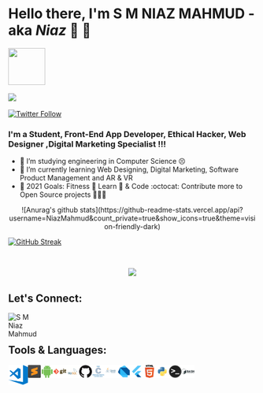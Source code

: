 

# Hello there, I'm S M NIAZ MAHMUD - aka *Niaz* :boy: 👋
<img src="https://media.giphy.com/media/IThjAlJnD9WNO/giphy.gif" width="75" height="75" /> 
<br />

![](https://komarev.com/ghpvc/?username=NiazMahmud&color=red&style=flat-square&label=People+Watched+This)


[![Twitter Follow](https://img.shields.io/twitter/follow/Niaz_Mahmud?color=1DA1F2&logo=twitter&style=for-the-badge)](https://twitter.com/intent/follow?original_referer=https%3A%2F%2Fgithub.com%2FNiaz_Mahmud&screen_name=Niaz_Mahmud)

### I'm a Student, Front-End App Developer, Ethical Hacker, Web Designer ,Digital Marketing Specialist !!!
- 🔭 I’m studying engineering in Computer Science :persevere:
- 🌱 I’m currently learning Web Designing, Digital Marketing, Software Product Management and AR & VR
- 🥅 2021 Goals: Fitness 💪 Learn :eyes: & Code :octocat: Contribute more to Open Source projects 👨🏻‍💻


<p align="center"  height="150px">
![Anurag's github stats](https://github-readme-stats.vercel.app/api?username=NiazMahmud&count_private=true&show_icons=true&theme=vision-friendly-dark)
<br />

[![GitHub Streak](https://github-readme-streak-stats.herokuapp.com/?user=NiazMahmud&theme=highcontrast)](https://github.com/DenverCoder1/github-readme-streak-stats)
</p>

<br />
<p align="center">
 
 <img width="800px" src="https://activity-graph.herokuapp.com/graph?username=NiazMahmud&theme=xcode" />
  
</p>


## Let's Connect:

[<img align="left" alt="S M Niaz Mahmud " width="60px" src="https://img.icons8.com/doodle/48/4a90e2/linkedin-circled.png" />][linkedin]

<br />
<br />


## Tools & Languages:
<img align="left" alt="Visual Studio Code" width="40px" src="https://raw.githubusercontent.com/github/explore/80688e429a7d4ef2fca1e82350fe8e3517d3494d/topics/visual-studio-code/visual-studio-code.png" />
<img align="left" alt="Sublime Text" width="26px" src="https://raw.githubusercontent.com/github/explore/80688e429a7d4ef2fca1e82350fe8e3517d3494d/topics/sublime-text/sublime-text.png" />
<img align="left" alt="Android Studio " width="26px" src="https://raw.githubusercontent.com/github/explore/80688e429a7d4ef2fca1e82350fe8e3517d3494d/topics/android/android.png" />
<img align="left" alt="Git" width="26px" src="https://raw.githubusercontent.com/github/explore/80688e429a7d4ef2fca1e82350fe8e3517d3494d/topics/git/git.png" />
<img align="left" alt="MySQL" width="26px" src="https://raw.githubusercontent.com/github/explore/80688e429a7d4ef2fca1e82350fe8e3517d3494d/topics/mysql/mysql.png" />
<img align="left" alt="GitHub" width="26px" src="https://raw.githubusercontent.com/github/explore/78df643247d429f6cc873026c0622819ad797942/topics/github/github.png" />
<img align="left" alt="c" width="26px" src="https://raw.githubusercontent.com/github/explore/80688e429a7d4ef2fca1e82350fe8e3517d3494d/topics/c/c.png" />
<img align="left" alt="java" width="26px" src="https://raw.githubusercontent.com/github/explore/80688e429a7d4ef2fca1e82350fe8e3517d3494d/topics/java/java.png" />
<img align="left" alt="Dart" width="26px" src="https://raw.githubusercontent.com/github/explore/80688e429a7d4ef2fca1e82350fe8e3517d3494d/topics/dart/dart.png" />
<img align="left" alt="flutter" width="26px" src="https://raw.githubusercontent.com/github/explore/80688e429a7d4ef2fca1e82350fe8e3517d3494d/topics/flutter/flutter.png" />
<img align="left" alt="HTML5" width="26px" src="https://raw.githubusercontent.com/github/explore/80688e429a7d4ef2fca1e82350fe8e3517d3494d/topics/html/html.png" />
<img align="left" alt="python" width="26px" src="https://raw.githubusercontent.com/github/explore/80688e429a7d4ef2fca1e82350fe8e3517d3494d/topics/python/python.png" />
<img align="left" alt="Terminal" width="26px" src="https://raw.githubusercontent.com/github/explore/80688e429a7d4ef2fca1e82350fe8e3517d3494d/topics/terminal/terminal.png" />
<img align="left" alt="bash" width="26px" src="https://raw.githubusercontent.com/github/explore/80688e429a7d4ef2fca1e82350fe8e3517d3494d/topics/bash/bash.png" />
<br />
<br />


[linkedin]: https://www.linkedin.com/in/s-m-niaz-mahmud-7819991a7/

